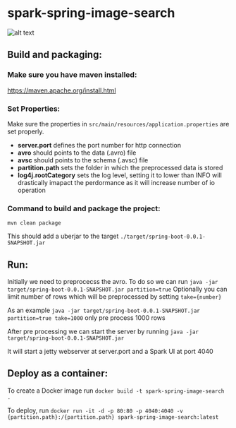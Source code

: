 # spark-spring-image-search

![alt text](https://github.com/sviseh/spark-spring-image-search/blob/main/search-result-converse.png?raw=true)

## Build and packaging:

### Make sure you have maven installed:
https://maven.apache.org/install.html

### Set Properties:
Make sure the properties in `src/main/resources/application.properties` are set properly.

- **server.port** defines the port number for http connection
- **avro** should points to the data (.avro) file
- **avsc** should points to the schema (.avsc) file
- **partition.path** sets the folder in which the preprocessed data is stored
- **log4j.rootCategory** sets the log level, setting it to lower than INFO will drastically imapact the perdormance as it will increase number of io operation

### Command to build and package the project:
`mvn clean package`

This should add a uberjar to the target `./target/spring-boot-0.0.1-SNAPSHOT.jar`

## Run:
Initially we need to preprocecss the avro. To do so  we can run `java -jar target/spring-boot-0.0.1-SNAPSHOT.jar partition=true`
Optionally you can limit number of rows which will be preprocessed by setting `take={number}`

As an example `java -jar target/spring-boot-0.0.1-SNAPSHOT.jar partition=true take=1000` only pre process 1000 rows

After pre processing we can start the server by running `java -jar target/spring-boot-0.0.1-SNAPSHOT.jar`

It will start a jetty webserver at server.port and a Spark UI at port 4040

## Deploy as a container:
To create a Docker image run `docker build -t spark-spring-image-search .`

To deploy, run `docker run -it -d -p 80:80 -p 4040:4040 -v {partition.path}:/{partition.path} spark-spring-image-search:latest `

